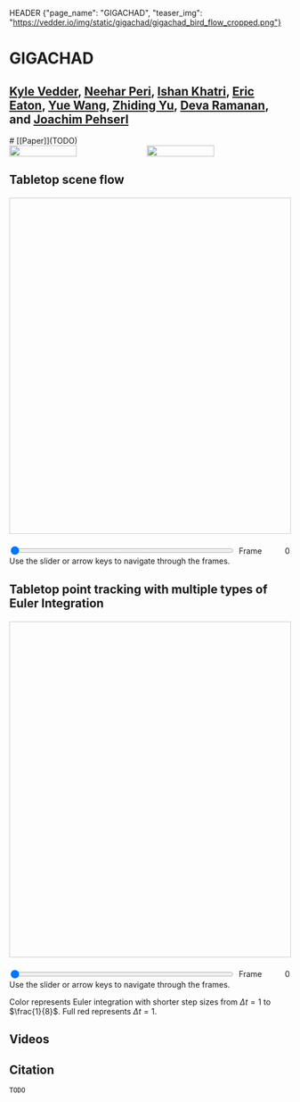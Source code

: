 HEADER {"page_name": "GIGACHAD", "teaser_img": "https://vedder.io/img/static/gigachad/gigachad_bird_flow_cropped.png"}

<style>
#jack-flow-render-container {
    width: 100%;
    height: 600px;
    border: 1px solid #ccc;
    margin-top: 20px;
}
#jack-flow-slider-container {
    width: 100%;
    margin-top: 20px;
    display: flex;
    align-items: center;
}
#jack-flow-frame-slider {
    flex-grow: 1;
    margin-right: 10px;
}
#jack-flow-frame-number {
    width: 50px;
    text-align: right;
}

#jack-traj-render-container {
    width: 100%;
    height: 600px;
    border: 1px solid #ccc;
    margin-top: 20px;
}
#jack-traj-slider-container {
    width: 100%;
    margin-top: 20px;
    display: flex;
    align-items: center;
}
#jack-traj-frame-slider {
    flex-grow: 1;
    margin-right: 10px;
}
#jack-traj-frame-number {
    width: 50px;
    text-align: right;
}


</style>


# GIGACHAD

## [Kyle Vedder](http://vedder.io), [Neehar Peri](http://www.neeharperi.com/), [Ishan Khatri](https://ishan.khatri.io/),  [Eric Eaton](https://www.seas.upenn.edu/~eeaton/), [Yue Wang](https://yuewang.xyz/), [Zhiding Yu](https://chrisding.github.io/), [Deva Ramanan](https://www.cs.cmu.edu/~deva/), and [Joachim Pehserl](https://www.linkedin.com/in/joachim-pehserl-45514a98/)


<div class="centered">
# [[Paper]](TODO)
</div>



<!-- Side by side images from img/static/gigachad/gigachad_bird_flow_cropped.png and  img/static/gigachad/gigachad_bird_trajectory_cropped.png -->
<div style="display: flex" class="centered">
<img src="img/static/gigachad/gigachad_bird_flow_cropped.png" style="width:49%;" />
<img src="img/static/gigachad/gigachad_bird_trajectory_cropped.png" style="width:49%"/>
</div>

## Tabletop scene flow

<div class="centered">
<div id="jack-flow-render-container"></div>
<div id="jack-flow-slider-container">
<input type="range" id="jack-flow-frame-slider" min="0" max="15" value="0" class="centered">
Frame <span id="jack-flow-frame-number">0</span>
</div>
Use the slider or arrow keys to navigate through the frames.
</div>
<script type="module" src="js/jack_scene_flow_vis.js"></script>


## Tabletop point tracking with multiple types of Euler Integration

<div class="centered">
<div id="jack-traj-render-container"></div>
<div id="jack-traj-slider-container">
<input type="range" id="jack-traj-frame-slider" min="0" max="15" value="0" class="centered">
Frame <span id="jack-traj-frame-number">0</span>
</div>
Use the slider or arrow keys to navigate through the frames.

Color represents Euler integration with shorter step sizes from $\Delta t = 1$ to $\frac{1}{8}$. Full red represents $\Delta t = 1$.
</div>
<script type="module" src="js/jack_traj_vis.js"></script>

<script>
// Create a Web Worker for preloading
const preloadWorker = new Worker('js/jack_preloader.js', { type: "module" });

// Start preloading files in the background
preloadWorker.postMessage('start');

// Listen for success or error messages from the worker
preloadWorker.onmessage = function(event) {
    if (event.data.status === 'success') {
        console.log('All PLY and JSON files preloaded successfully');
    } else if (event.data.status === 'error') {
        console.error('Error preloading files:', event.data.error);
    }
};
</script>

## Videos



## Citation

```
TODO
```